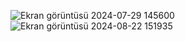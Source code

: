 ![Ekran görüntüsü 2024-07-29 145600](https://github.com/user-attachments/assets/eceff7cc-a080-4026-8e81-7eb12ec7ec58)
![Ekran görüntüsü 2024-08-22 151935](https://github.com/user-attachments/assets/3ef688ba-d797-4503-a6ec-dcccf6e246b1)
